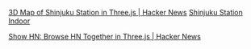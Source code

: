 
[3D Map of Shinjuku Station in Three.js | Hacker News](https://news.ycombinator.com/item?id=38786581)
[Shinjuku Station Indoor](https://satoshi7190.github.io/Shinjuku-indoor-threejs-demo/)

[Show HN: Browse HN Together in Three.js | Hacker News](https://news.ycombinator.com/item?id=32598062)
